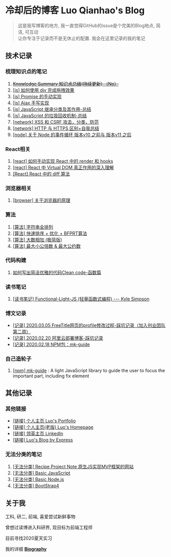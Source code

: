# 冷却后的博客 Luo Qianhao's Blog
>这是我写博客的地方, 我一直觉得GitHub的issue是个完美的Blog地点, 简洁, 可互动  
>让你专注于记录而不是无休止的配置. 我会在这里记录的我的笔记







## 技术记录

### 梳理知识点的笔记
1. ~~[Knowledge Summary 知识点总结(持续更新) （No）](https://github.com/law-chain-hot/Blog/issues/1)~~
2. [[js] 如何使用 div 完成拖拽效果](https://github.com/law-chain-hot/Blog/issues/2)
3. [[js] Promise 的手动实现](https://github.com/law-chain-hot/Blog/issues/3)
4. [[js] Ajax 手写实现](https://github.com/law-chain-hot/Blog/issues/4)
5. [[js] JavaScript 继承分类及其作用-总结](https://github.com/law-chain-hot/Blog/issues/8)
6. [[js] JavaScript 的垃圾回收机制-总结](https://github.com/law-chain-hot/Blog/issues/10)
7. [[network] XSS 和 CSRF 攻击，分类，防范](https://github.com/law-chain-hot/Blog/blob/master/0-src/1-%E6%A2%B3%E7%90%86%E7%9F%A5%E8%AF%86%E7%82%B9/4-Network-XSS%E6%94%BB%E5%87%BB%EF%BC%8C%E5%88%86%E7%B1%BB%EF%BC%8C%E9%98%B2%E8%8C%83.md)
8. [[network] HTTP 与 HTTPS 区别+自我总结](https://github.com/law-chain-hot/Blog/issues/9)
9. [[node] 关于 Node 的事件循环 版本v10 之前与 版本v11 之后](https://github.com/law-chain-hot/Blog/issues/13)


### React相关
1. [[react] 如何手动实现 React 中的 render 和 hooks ](https://github.com/law-chain-hot/Blog/blob/master/0-src/1-%E6%A2%B3%E7%90%86%E7%9F%A5%E8%AF%86%E7%82%B9/5-React-%E5%A6%82%E4%BD%95%E6%89%8B%E5%8A%A8%E5%AE%9E%E7%8E%B0React%E4%B8%AD%E7%9A%84render%E5%92%8Chooks.md)
2. [[react] React 中 Virtual DOM 真正作用的深入理解](https://github.com/law-chain-hot/Blog/blob/master/0-src/1-%E6%A2%B3%E7%90%86%E7%9F%A5%E8%AF%86%E7%82%B9/5-React-React%E4%B8%ADVirtual%20DOM%E7%9C%9F%E6%AD%A3%E4%BD%9C%E7%94%A8%E7%9A%84%E6%B7%B1%E5%85%A5%E7%90%86%E8%A7%A3.md)
3. [[React] React 中的 diff 算法](https://github.com/law-chain-hot/Blog/issues/15)

### 浏览器相关
1. [[browser] 关于浏览器的原理](https://github.com/law-chain-hot/Blog/issues/14)

### 算法
1. [[算法] 字符串全排列](https://github.com/law-chain-hot/Blog/issues/5)
2. [[算法] 快速排序 + 优化 + BFPRT算法](https://github.com/law-chain-hot/Blog/blob/master/0-src/4-%E7%AE%97%E6%B3%95/2-%E5%BF%AB%E9%80%9F%E6%8E%92%E5%BA%8F%20%2B%20%E4%BC%98%E5%8C%96%20%2B%20BFPRT%E7%AE%97%E6%B3%95.md)
3. [[算法] 大数相加 (极简版)](https://github.com/law-chain-hot/Blog/blob/master/0-src/4-%E7%AE%97%E6%B3%95/3-%E5%A4%A7%E6%95%B0%E7%9B%B8%E5%8A%A0%EF%BC%88%E6%9E%81%E7%AE%80%E7%89%88%EF%BC%89.md)
4. [[算法] 最大小公倍数 & 最大公约数](https://github.com/law-chain-hot/Blog/blob/master/0-src/4-%E7%AE%97%E6%B3%95/4-%E6%9C%80%E5%A4%A7%E5%B0%8F%E5%85%AC%E5%80%8D%E6%95%B0%20%26%20%E6%9C%80%E5%A4%A7%E5%85%AC%E7%BA%A6%E6%95%B0.md)

### 代码构建
1. [如何写出简洁优雅的代码Clean code-函数篇](https://github.com/law-chain-hot/Blog/blob/master/0-src/5-%E4%BB%A3%E7%A0%81%E6%9E%84%E5%BB%BA/1-%E5%A6%82%E4%BD%95%E5%86%99%E5%87%BA%E7%AE%80%E6%B4%81%E4%BC%98%E9%9B%85%E7%9A%84%E4%BB%A3%E7%A0%81Clean%20code-%E5%87%BD%E6%95%B0%E7%AF%87.md)

### 读书笔记
1. [[读书笔记] Functional-Light-JS (轻量函数式编程) --- Kyle Simpson](https://github.com/law-chain-hot/Blog/blob/master/0-src/6-%E8%AF%BB%E4%B9%A6%E7%AC%94%E8%AE%B0/1-Functional%20Light%20JS.md)

### 博文记录
- [[记录] 2020.03.05 FreeTitle网页的profile修改过程-踩坑记录（加入创业团队第二周）](https://github.com/law-chain-hot/Blog/issues/11)
- [[记录] 2020.02.20 阿里云部署博客-踩坑记录](https://github.com/law-chain-hot/Blog/blob/master/0-src/3-%E6%97%A5%E5%B8%B8%E8%AE%B0%E5%BD%95/2-%5B2020.02.21%5DWeek5.5%20%E9%98%BF%E9%87%8C%E4%BA%91%E9%83%A8%E7%BD%B2%E5%8D%9A%E5%AE%A2%E8%B8%A9%E5%9D%91.md)
- [[记录] 2020.02.18 NPM包：mk-guide](https://github.com/law-chain-hot/Blog/blob/master/0-src/3-%E6%97%A5%E5%B8%B8%E8%AE%B0%E5%BD%95/1-%5B2020.02.18%5DWeek5.2%20NPM%E5%8C%85.md)

### 自己造轮子
1. [[npm] mk-guide](https://github.com/law-chain-hot/Blog/blob/master/0-src/2-%E8%87%AA%E5%B7%B1%E5%86%99%E7%9A%84%E8%BD%AE%E5%AD%90/1-%E6%96%B0%E6%89%8B%E5%BC%95%E5%AF%BC%E7%BB%84%E4%BB%B6%5B%E7%B1%BB%E4%BC%BC%E4%BA%8EIntro.js%E5%92%8CDriver.js%5D.md) : A light JavaScript library to guide the user to focus the important part, including fix element








## 其他记录

### 其他链接
- [[链接] 个人主页 Luo's Portfolio](https://law-chain-hot.github.io/portfolio)  
- [[链接] 个人主页(老版) Luo's Homepage](https://law-chain-hot.github.io/homepage)
- [[链接] 领英主页 LinkedIn ](https://www.linkedin.com/in/qianhao-luo-472974177/)
- [[链接] Luo's Blog by Express ](http://118.31.9.121/)


### 无法分类的笔记
1. [[无法分类] Recipe Project Note 原生JS实现MVP框架的网站](https://github.com/law-chain-hot/md-all-notes/issues/4)  
2. [[无法分类] Basic JavaScript](https://github.com/law-chain-hot/md-all-notes/issues/5)    
3. [[无法分类] Basic Node.js](https://github.com/law-chain-hot/md-all-notes/issues/6)  
4. [[无法分类] BootStrap4](https://github.com/law-chain-hot/md-all-notes/issues/7)  





 


## 关于我
工科, 研二, 前端, 喜爱尝试新鲜事物

曾想过读博进入科研界, 现目标为前端工程师

目前寻找2020夏天实习  

我的详细 **[Biography](https://github.com/law-chain-hot/Blog/tree/master/0-src/0-%E5%85%B3%E4%BA%8EAbout)**